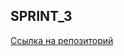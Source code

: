 ## SPRINT_3

[Ссылка на репозиторий](https://github.com/CheKonstantin/slozhno-sosredotochitsya.git)
